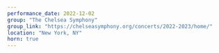 ```yaml
---
performance_date: 2022-12-02
group: "The Chelsea Symphony"
group_link: "https://chelseasymphony.org/concerts/2022-2023/home/"
location: "New York, NY"
horn: true
---
```


